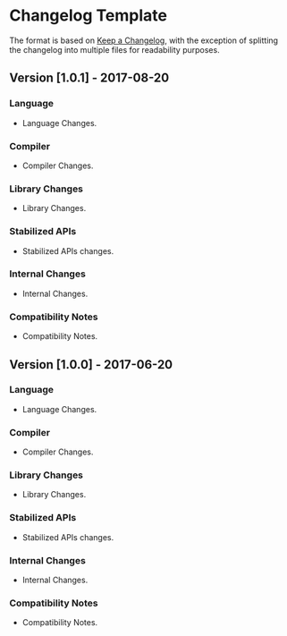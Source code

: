 # Changelog Template

The format is based on [Keep a Changelog](https://keepachangelog.com/en/1.0.0/),
with the exception of splitting the changelog into multiple files for readability purposes.

## Version [1.0.1] - 2017-08-20

### Language

- Language Changes.

### Compiler

- Compiler Changes.

### Library Changes

- Library Changes.

### Stabilized APIs

- Stabilized APIs changes.

### Internal Changes

- Internal Changes.

### Compatibility Notes

- Compatibility Notes.

## Version [1.0.0] - 2017-06-20

### Language

- Language Changes.

### Compiler

- Compiler Changes.

### Library Changes

- Library Changes.

### Stabilized APIs

- Stabilized APIs changes.

### Internal Changes

- Internal Changes.

### Compatibility Notes

- Compatibility Notes.